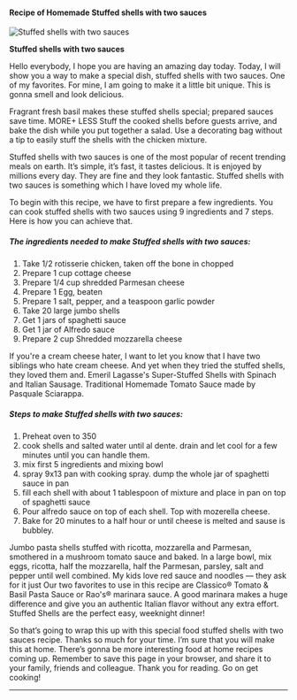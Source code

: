             

#### Recipe of Homemade Stuffed shells with two sauces

![Stuffed shells with two sauces](https://img-global.cpcdn.com/recipes/4726573701791744/751x532cq70/stuffed-shells-with-two-sauces-recipe-main-photo.jpg)

**Stuffed shells with two sauces**

Hello everybody, I hope you are having an amazing day today. Today, I will show you a way to make a special dish, stuffed shells with two sauces. One of my favorites. For mine, I am going to make it a little bit unique. This is gonna smell and look delicious.

Fragrant fresh basil makes these stuffed shells special; prepared sauces save time. MORE+ LESS Stuff the cooked shells before guests arrive, and bake the dish while you put together a salad. Use a decorating bag without a tip to easily stuff the shells with the chicken mixture.

Stuffed shells with two sauces is one of the most popular of recent trending meals on earth. It’s simple, it’s fast, it tastes delicious. It is enjoyed by millions every day. They are fine and they look fantastic. Stuffed shells with two sauces is something which I have loved my whole life.

To begin with this recipe, we have to first prepare a few ingredients. You can cook stuffed shells with two sauces using 9 ingredients and 7 steps. Here is how you can achieve that.

##### The ingredients needed to make Stuffed shells with two sauces:

1.  Take 1/2 rotisserie chicken, taken off the bone in chopped
2.  Prepare 1 cup cottage cheese
3.  Prepare 1/4 cup shredded Parmesan cheese
4.  Prepare 1 Egg, beaten
5.  Prepare 1 salt, pepper, and a teaspoon garlic powder
6.  Take 20 large jumbo shells
7.  Get 1 jars of spaghetti sauce
8.  Get 1 jar of Alfredo sauce
9.  Prepare 2 cup Shredded mozzarella cheese

If you're a cream cheese hater, I want to let you know that I have two siblings who hate cream cheese. And yet when they tried the stuffed shells, they loved them and. Emeril Lagasse's Super-Stuffed Shells with Spinach and Italian Sausage. Traditional Homemade Tomato Sauce made by Pasquale Sciarappa.

##### Steps to make Stuffed shells with two sauces:

1.  Preheat oven to 350
2.  cook shells and salted water until al dente. drain and let cool for a few minutes until you can handle them.
3.  mix first 5 ingredients and mixing bowl
4.  spray 9x13 pan with cooking spray. dump the whole jar of spaghetti sauce in pan
5.  fill each shell with about 1 tablespoon of mixture and place in pan on top of spaghetti sauce
6.  Pour alfredo sauce on top of each shell. Top with mozerella cheese.
7.  Bake for 20 minutes to a half hour or until cheese is melted and sause is bubbley.

Jumbo pasta shells stuffed with ricotta, mozzarella and Parmesan, smothered in a mushroom tomato sauce and baked. In a large bowl, mix eggs, ricotta, half the mozzarella, half the Parmesan, parsley, salt and pepper until well combined. My kids love red sauce and noodles — they ask for it just Our two favorites to use in this recipe are Classico® Tomato & Basil Pasta Sauce or Rao's® marinara sauce. A good marinara makes a huge difference and give you an authentic Italian flavor without any extra effort. Stuffed Shells are the perfect easy, weeknight dinner!

So that’s going to wrap this up with this special food stuffed shells with two sauces recipe. Thanks so much for your time. I’m sure that you will make this at home. There’s gonna be more interesting food at home recipes coming up. Remember to save this page in your browser, and share it to your family, friends and colleague. Thank you for reading. Go on get cooking!

* * *